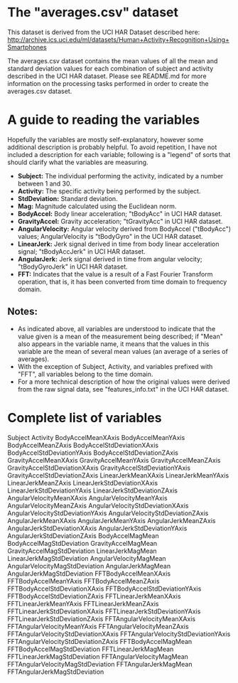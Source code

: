 # The "averages.csv" dataset
This dataset is derived from the UCI HAR Dataset described here:
http://archive.ics.uci.edu/ml/datasets/Human+Activity+Recognition+Using+Smartphones

The averages.csv dataset contains the mean values of all the mean and standard deviation values for each combination of subject and activity described in the UCI HAR dataset. Please see README.md for more information on the processing tasks performed in order to create the averages.csv dataset.

# A guide to reading the variables
Hopefully the variables are mostly self-explanatory, however some additional description is probably helpful. To avoid repetition, I have not included a description for each variable; following is a "legend" of sorts that should clarify what the variables are measuring.

* **Subject:** The individual performing the activity, indicated by a number between 1 and 30.
* **Activity:** The specific activity being performed by the subject.
* **StdDeviation:** Standard deviation.
* **Mag:** Magnitude calculated using the Euclidean norm.
* **BodyAccel:** Body linear acceleration; "tBodyAcc" in UCI HAR dataset.
* **GravityAccel:** Gravity acceleration; "tGravityAcc" in UCI HAR dataset.
* **AngularVelocity:** Angular velocity derived from BodyAccel ("tBodyAcc") values; AngularVelocity is "tBodyGyro" in the UCI HAR dataset.
* **LinearJerk:** Jerk signal derived in time from body linear acceleration signal; "tBodyAccJerk" in UCI HAR dataset.
* **AngularJerk:** Jerk signal derived in time from angular velocity; "tBodyGyroJerk" in UCI HAR dataset.
* **FFT:** Indicates that the value is a result of a Fast Fourier Transform operation, that is, it has been converted from time domain to frequency domain.

## Notes:
* As indicated above, all variables are understood to indicate that the value given is a mean of the measurement being described; if "Mean" also appears in the variable name, it means that the values in this variable are the mean of several mean values (an average of a series of averages).
* With the exception of Subject, Activity, and variables prefixed with "FFT", all variables belong to the time domain.
* For a more technical description of how the original values were derived from the raw signal data, see "features_info.txt" in the UCI HAR dataset.

# Complete list of variables
Subject
Activity
BodyAccelMeanXAxis
BodyAccelMeanYAxis
BodyAccelMeanZAxis
BodyAccelStdDeviationXAxis
BodyAccelStdDeviationYAxis
BodyAccelStdDeviationZAxis
GravityAccelMeanXAxis
GravityAccelMeanYAxis
GravityAccelMeanZAxis
GravityAccelStdDeviationXAxis
GravityAccelStdDeviationYAxis
GravityAccelStdDeviationZAxis
LinearJerkMeanXAxis
LinearJerkMeanYAxis
LinearJerkMeanZAxis
LinearJerkStdDeviationXAxis
LinearJerkStdDeviationYAxis
LinearJerkStdDeviationZAxis
AngularVelocityMeanXAxis
AngularVelocityMeanYAxis
AngularVelocityMeanZAxis
AngularVelocityStdDeviationXAxis
AngularVelocityStdDeviationYAxis
AngularVelocityStdDeviationZAxis
AngularJerkMeanXAxis
AngularJerkMeanYAxis
AngularJerkMeanZAxis
AngularJerkStdDeviationXAxis
AngularJerkStdDeviationYAxis
AngularJerkStdDeviationZAxis
BodyAccelMagMean
BodyAccelMagStdDeviation
GravityAccelMagMean
GravityAccelMagStdDeviation
LinearJerkMagMean
LinearJerkMagStdDeviation
AngularVelocityMagMean
AngularVelocityMagStdDeviation
AngularJerkMagMean
AngularJerkMagStdDeviation
FFTBodyAccelMeanXAxis
FFTBodyAccelMeanYAxis
FFTBodyAccelMeanZAxis
FFTBodyAccelStdDeviationXAxis
FFTBodyAccelStdDeviationYAxis
FFTBodyAccelStdDeviationZAxis
FFTLinearJerkMeanXAxis
FFTLinearJerkMeanYAxis
FFTLinearJerkMeanZAxis
FFTLinearJerkStdDeviationXAxis
FFTLinearJerkStdDeviationYAxis
FFTLinearJerkStdDeviationZAxis
FFTAngularVelocityMeanXAxis
FFTAngularVelocityMeanYAxis
FFTAngularVelocityMeanZAxis
FFTAngularVelocityStdDeviationXAxis
FFTAngularVelocityStdDeviationYAxis
FFTAngularVelocityStdDeviationZAxis
FFTBodyAccelMagMean
FFTBodyAccelMagStdDeviation
FFTLinearJerkMagMean
FFTLinearJerkMagStdDeviation
FFTAngularVelocityMagMean
FFTAngularVelocityMagStdDeviation
FFTAngularJerkMagMean
FFTAngularJerkMagStdDeviation